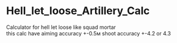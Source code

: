 # Hell_let_loose_Artillery_Calc
Calculator for hell let loose like squad mortar  
this calc have aiming accuracy +-0.5м shoot accuracy +-4.2 or 4.3 
